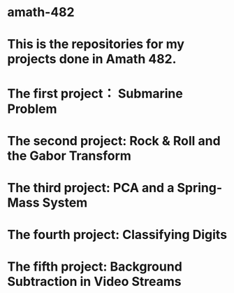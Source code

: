# amath-482
# This is the repositories for my projects done in Amath 482.
# The first project： Submarine Problem
# The second project: Rock & Roll and the Gabor Transform
# The third project: PCA and a Spring-Mass System
# The fourth project: Classifying Digits
# The fifth project: Background Subtraction in Video Streams
